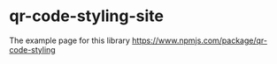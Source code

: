 # qr-code-styling-site
The example page for this library https://www.npmjs.com/package/qr-code-styling
